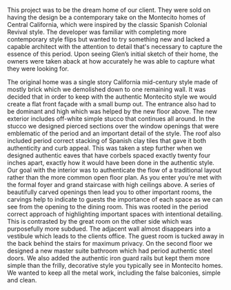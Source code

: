 This project was to be the dream home of our client. They were sold on having the design be a contemporary take on the Montecito homes of Central California, which were inspired by the classic Spanish Colonial Revival style. The developer was familiar with completing more contemporary style flips but wanted to try something new and lacked a capable architect with the attention to detail that's necessary to capture the essence of this period. Upon seeing Glen’s initial sketch of their home, the owners were taken aback at how accurately he was able to capture what they were looking for.

The original home was a single story California mid-century style made of mostly brick which we demolished down to one remaining wall. It was decided that in order to keep with the authentic Montecito style we would create a flat front façade with a small bump out. The entrance also had to be dominant and high which was helped by the new floor above. The new exterior includes off-white simple stucco that continues all around. In the stucco we designed pierced sections over the window openings that were emblematic of the period and an important detail of the style. The roof also included period correct stacking of Spanish clay tiles that gave it both authenticity and curb appeal. This was taken a step further when we designed authentic eaves that have corbels spaced exactly twenty four inches apart, exactly how it would have been done in the authentic style. Our goal with the interior was to authenticate the flow of a traditional layout rather than the more common open floor plan. As you enter you’re met with the formal foyer and grand staircase with high ceilings above. A series of beautifully carved openings then lead you to other important rooms, the carvings help to indicate to guests the importance of each space as we can see from the opening to the dining room. This was rooted in the period correct approach of highlighting important spaces with intentional detailing. This is contrasted by the great room on the other side which was purposefully more subdued. The adjacent wall almost disappears into a vestibule which leads to the clients office. The guest room is tucked away in the back behind the stairs for maximum privacy. On the second floor we designed a new master suite bathroom which had period authentic steel doors. We also added the authentic iron guard rails but kept them more simple than the frilly, decorative style you typically see in Montecito homes. We wanted to keep all the metal work, including the false balconies, simple and clean.

